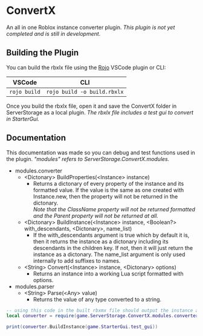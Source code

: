 # ConvertX
An all in one Roblox instance converter plugin. *This plugin is not yet completed and is still in development.*

## Building the Plugin
You can build the rbxlx file using the [Rojo](https://rojo.space/) VSCode plugin or CLI:

|      VSCode      |               CLI               |
| :--------------: | :-----------------------------: |
| ```rojo build``` | ```rojo build -o build.rbxlx``` |

Once you build the rbxlx file, open it and save the ConvertX folder in ServerStorage as a local plugin. *The rbxlx file includes a test gui to convert in StarterGui.*

## Documentation
This documentation was made so you can debug and test functions used in the plugin. *"modules" refers to ServerStorage.ConvertX.modules.*

- modules.converter
  - <span class="hljs-keyword">\<Dictonary></span> BuildProperties(<span class="hljs-keyword">\<Instance></span> instance)
    - Returns a dictonary of every property of the instance and its formatted value. If the value is the same as one created with Instance.new, then the property will not be returned in the dictonary.<br/>
    *Note that the ClassName property will not be returned formatted and the Parent property will not be returned at all.*
  - <span class="hljs-keyword">\<Dictonary></span> BuildInstance(<span class="hljs-keyword">\<Instance></span> instance, <span class="hljs-keyword">\<Boolean?></span> with_descendants, <span class="hljs-keyword">\<Dictonary></span>, name_list)
    - If the with_descendants argument is true which by default it is, then it returns the instance as a dictonary including its descendants in the children key. If not, then it will just return the instance as a dictonary. The name_list argument is only used internally to add suffixes to names.
  - <span class="hljs-keyword">\<String></span> Convert(<span class="hljs-keyword">\<Instance></span> instance, <span class="hljs-keyword">\<Dictonary></span> options)
    - Returns an instance into a working Lua script formatted with options.
- modules.parser
  - <span class="hljs-keyword">\<String></span> Parse(<span class="hljs-keyword">\<Any></span> value)
    - Returns the value of any type converted to a string.

```lua
-- using this code in the built rbxmx file should output the instance as a dictonary
local converter = require(game.ServerStorage.ConvertX.modules.converter)

print(converter.BuildInstance(game.StarterGui.test_gui))
```